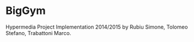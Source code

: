 # BigGym
Hypermedia Project Implementation 2014/2015 by Rubiu Simone, Tolomeo Stefano, Trabattoni Marco. 